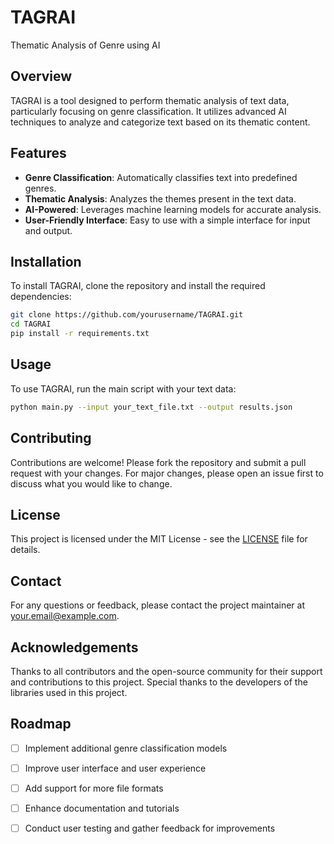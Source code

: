 # TAGRAI
Thematic Analysis of Genre using AI

## Overview
TAGRAI is a tool designed to perform thematic analysis of text data, particularly focusing on genre classification. It utilizes advanced AI techniques to analyze and categorize text based on its thematic content.
## Features
- **Genre Classification**: Automatically classifies text into predefined genres.
- **Thematic Analysis**: Analyzes the themes present in the text data.
- **AI-Powered**: Leverages machine learning models for accurate analysis.
- **User-Friendly Interface**: Easy to use with a simple interface for input and output.
## Installation
To install TAGRAI, clone the repository and install the required dependencies:

```bash
git clone https://github.com/yourusername/TAGRAI.git
cd TAGRAI
pip install -r requirements.txt
```
## Usage
To use TAGRAI, run the main script with your text data:

```bash
python main.py --input your_text_file.txt --output results.json
```
## Contributing
Contributions are welcome! Please fork the repository and submit a pull request with your changes. For major changes, please open an issue first to discuss what you would like to change.
## License
This project is licensed under the MIT License - see the [LICENSE](LICENSE) file for details.
## Contact
For any questions or feedback, please contact the project maintainer at [your.email@example.com](mailto:your.email@example.com).
## Acknowledgements
Thanks to all contributors and the open-source community for their support and contributions to this project. Special thanks to the developers of the libraries used in this project.
## Roadmap
- [ ] Implement additional genre classification models
- [ ] Improve user interface and user experience
- [ ] Add support for more file formats
- [ ] Enhance documentation and tutorials   
- [ ] Conduct user testing and gather feedback for improvements

